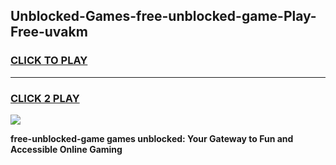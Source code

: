 
## Unblocked-Games-free-unblocked-game-Play-Free-uvakm
<h3>
<a href="https://premium76.site?title=free-unblocked-game&ref=22A">CLICK TO PLAY</a></h3>
<hr>

<h3>
<a href="https://premium76.site?title=free-unblocked-game&ref=22A">CLICK 2 PLAY</a>
  
</h3>

<a href="https://premium76.site?title=free-unblocked-game&ref=22A"><img src="https://clearcache.store/games.png"></a>


**free-unblocked-game games unblocked: Your Gateway to Fun and Accessible Online Gaming**
